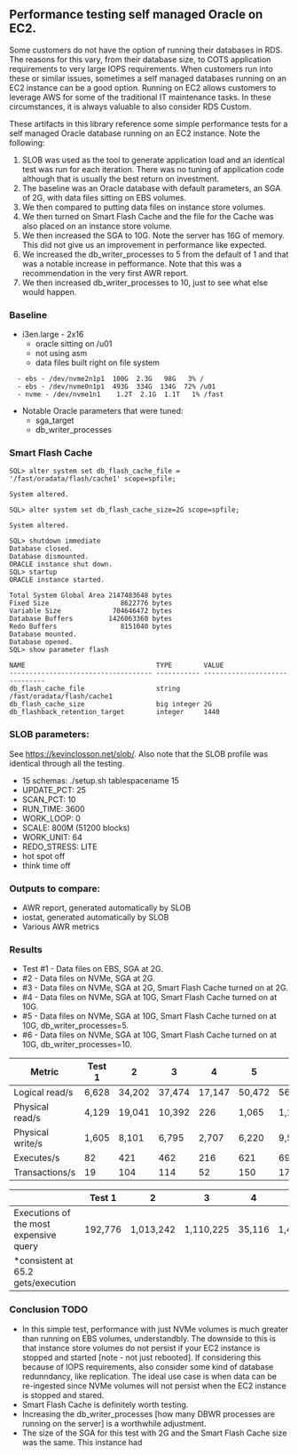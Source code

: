 ## Performance testing self managed Oracle on EC2.
Some customers do not have the option of running their databases in RDS. The reasons for this vary, from their database size, to COTS application requirements to very large IOPS requirements. When customers run into these or similar issues, sometimes a self managed databases running on an EC2 instance can be a good option. Running on EC2 allows customers to leverage AWS for some of the traditional IT maintenance tasks. In these circumstances, it is always valuable to also consider RDS Custom.

These artifacts in this library reference some simple performance tests for a self managed Oracle database running on an EC2 instance. Note the following:
1. SLOB was used as the tool to generate application load and an identical test was run for each iteration. There was no tuning of application code although that is usually the best return on investment. 
2. The baseline was an Oracle database with default parameters, an SGA of 2G, with data files sitting on EBS volumes.
3. We then compared to putting data files on instance store volumes.
4. We then turned on Smart Flash Cache and the file for the Cache was also placed on an instance store volume.
4. We then increased the SGA to 10G. Note the server has 16G of memory. This did not give us an improvement in performance like expected.
5. We increased the db_writer_processes to 5 from the default of 1 and that was a notable increase in pefformance. Note that this was a recommendation in the very first AWR report.
6. We then increased db_writer_processes to 10, just to see what else would happen.

### Baseline
- i3en.large - 2x16
  - oracle sitting on /u01
  - not using asm
  - data files built right on file system
```    
  - ebs - /dev/nvme2n1p1  100G  2.3G   98G   3% /
  - ebs - /dev/nvme0n1p1  493G  334G  134G  72% /u01
  - nvme - /dev/nvme1n1    1.2T  2.1G  1.1T   1% /fast
```
  - Notable Oracle parameters that were tuned:
    - sga_target
    - db_writer_processes

### Smart Flash Cache 
```
SQL> alter system set db_flash_cache_file = '/fast/oradata/flash/cache1' scope=spfile;

System altered.

SQL> alter system set db_flash_cache_size=2G scope=spfile;

System altered.

SQL> shutdown immediate
Database closed.
Database dismounted.
ORACLE instance shut down.
SQL> startup
ORACLE instance started.

Total System Global Area 2147483648 bytes
Fixed Size                  8622776 bytes
Variable Size             704646472 bytes
Database Buffers         1426063360 bytes
Redo Buffers                8151040 bytes
Database mounted.
Database opened.
SQL> show parameter flash

NAME                                 TYPE        VALUE
------------------------------------ ----------- ------------------------------
db_flash_cache_file                  string      /fast/oradata/flash/cache1
db_flash_cache_size                  big integer 2G
db_flashback_retention_target        integer     1440
```
### SLOB parameters:
See https://kevinclosson.net/slob/. Also note that the SLOB profile was identical through all the testing.
  - 15 schemas: ./setup.sh tablespacename 15
  - UPDATE_PCT: 25
  - SCAN_PCT: 10
  - RUN_TIME: 3600
  - WORK_LOOP: 0
  - SCALE: 800M (51200 blocks)
  - WORK_UNIT: 64
  - REDO_STRESS: LITE
  - hot spot off
  - think time off

### Outputs to compare:
  - AWR report, generated automatically by SLOB
  - iostat, generated automatically by SLOB
  - Various AWR metrics

### Results 
- Test #1 - Data files on EBS, SGA at 2G.
- #2 - Data files on NVMe, SGA at 2G.
- #3 - Data files on NVMe, SGA at 2G, Smart Flash Cache turned on at 2G.
- #4 - Data files on NVMe, SGA at 10G, Smart Flash Cache turned on at 10G.
- #5 - Data files on NVMe, SGA at 10G, Smart Flash Cache turned on at 10G, db_writer_processes=5.
- #6 - Data files on NVMe, SGA at 10G, Smart Flash Cache turned on at 10G, db_writer_processes=10.

| Metric           |  Test 1 |   2    | 3      | 4      | 5      |  6    |
| ----             | ----    | ------ | ----   | -----  | ------ | ----  |
| Logical read/s   |  6,628  | 34,202 | 37,474 | 17,147 | 50,472 | 56,715|
| Physical read/s  |  4,129  | 19,041 | 10,392 | 226    | 1,065  | 1,143 |
| Physical write/s |  1,605  | 8,101  |  6,795 | 2,707  | 6,220  | 9,543 |
| Executes/s       |   82    |  421   |  462   | 216    | 621    | 696   |
| Transactions/s   |   19    |  104   |  114   | 52     | 150    | 173   |

|                                       |     Test 1 |   2        |  3        | 4      | 5         |  6    |
| -------------                         |  --------  |  ----      | ----      | ----   | -------   | ----  |
|Executions of the most expensive query |   192,776  |  1,013,242 | 1,110,225 | 35,116 | 1,472,365 | 1,687,701 |
|*consistent at 65.2 gets/execution     |

### Conclusion TODO
- In this simple test, performance with just NVMe volumes is much greater than running on EBS volumes, understandbly. The downside to this is that instance store volumes do not persist if your EC2 instance is stopped and started [note - not just rebooted]. If considering this because of IOPS requirements, also consider some kind of database redunndancy, like replication. The ideal use case is when data can be re-ingested since NVMe volumes will not persist when the EC2 instance is stopped and stared.
- Smart Flash Cache is definitely worth testing.
- Increasing the db_writer_processes [how many DBWR processes are running on the server] is a worthwhile adjustment.
- The size of the SGA for this test with 2G and the Smart Flash Cache size was the same. This instance had 
